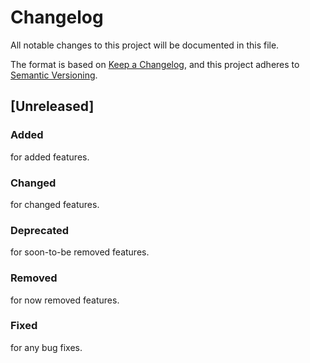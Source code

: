 # Changelog

All notable changes to this project will be documented in this file.

The format is based on [Keep a Changelog](https://keepachangelog.com/en/1.0.0/),
and this project adheres to [Semantic Versioning](https://semver.org/spec/v2.0.0.html).

## [Unreleased]

### Added

for added features.

### Changed

for changed features.

### Deprecated

for soon-to-be removed features.

### Removed

for now removed features.

### Fixed

for any bug fixes.

